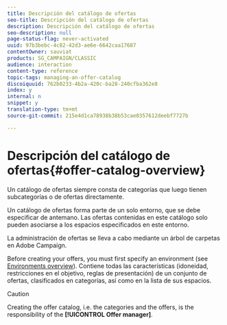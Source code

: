 ```yaml
---
title: Descripción del catálogo de ofertas
seo-title: Descripción del catálogo de ofertas
description: Descripción del catálogo de ofertas
seo-description: null
page-status-flag: never-activated
uuid: 97b3bebc-4c82-42d3-ae6e-6642caa17687
contentOwner: sauviat
products: SG_CAMPAIGN/CLASSIC
audience: interaction
content-type: reference
topic-tags: managing-an-offer-catalog
discoiquuid: 762b0233-4b2a-420c-ba28-240cfba362e8
index: y
internal: n
snippet: y
translation-type: tm+mt
source-git-commit: 215e4d1ca78938b38b53cae0357612deebf7727b

---
```



# Descripción del catálogo de ofertas{#offer-catalog-overview}

Un catálogo de ofertas siempre consta de categorías que luego tienen subcategorías o de ofertas directamente.

Un catálogo de ofertas forma parte de un solo entorno, que se debe especificar de antemano. Las ofertas contenidas en este catálogo solo pueden asociarse a los espacios especificados en este entorno.

La administración de ofertas se lleva a cabo mediante un árbol de carpetas en Adobe Campaign.

Before creating your offers, you must first specify an environment (see [Environments overview](../../interaction/using/environments-overview.md)). Contiene todas las características (idoneidad, restricciones en el objetivo, reglas de presentación) de un conjunto de ofertas, clasificados en categorías, así como en la lista de sus espacios.

>[!CAUTION]
>
>Creating the offer catalog, i.e. the categories and the offers, is the responsibility of the **[!UICONTROL Offer manager]**.

